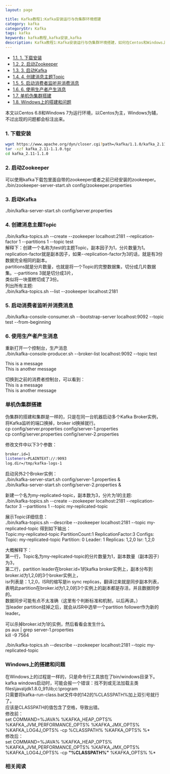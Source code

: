 ```yaml
---
layout: page

title: Kafka教程1:Kafka安装运行与伪集群环境搭建
category: kafka
categoryStr: Kafka
tags: kafka
keywords: kafka教程,kafka安装,kafka
description: Kafka教程1:Kafka安装运行与伪集群环境搭建，如何在Centos和Windows上搭建Kafka运行环境和伪集群搭建，及Windows环境问题解决。
---
```


<div id="table-of-contents">
<div id="text-table-of-contents">
<ul>
<li><a href="#sec-1-1">1.1. 1. 下载安装</a></li>
<li><a href="#sec-1-2">1.2. 2. 启动Zookeeper</a></li>
<li><a href="#sec-1-3">1.3. 3. 启动Kafka</a></li>
<li><a href="#sec-1-4">1.4. 4. 创建消息主题Topic</a></li>
<li><a href="#sec-1-5">1.5. 5. 启动消费者监听并消费消息</a></li>
<li><a href="#sec-1-6">1.6. 6. 使用生产者产生消息</a></li>
<li><a href="#sec-1-7">1.7. 单机伪集群搭建</a></li>
<li><a href="#sec-1-8">1.8. Windows上的搭建和问题</a></li>
</ul>
</div>
</div>


本文以Centos 6.8和Windows 7为运行环境，以Centos为主，Windows为辅，不过出现的问题都会标注出来。  

### 1. 下载安装<a id="sec-1-1" name="sec-1-1"></a>
```bash
wget https://www.apache.org/dyn/closer.cgi?path=/kafka/1.1.0/kafka_2.11-1.1.0.tgz
tar -xzf kafka_2.11-1.1.0.tgz
cd kafka_2.11-1.1.0
```
### 2. 启动Zookeeper<a id="sec-1-2" name="sec-1-2"></a>

可以使用kafka下载包里面自带的zookeeper或者之前已经安装的zookeeper。  
./bin/zookeeper-server-start.sh config/zookeeper.properties

### 3. 启动Kafka<a id="sec-1-3" name="sec-1-3"></a>

./bin/kafka-server-start.sh config/server.properties

### 4. 创建消息主题Topic<a id="sec-1-4" name="sec-1-4"></a>

./bin/kafka-topics.sh --create --zookeeper localhost:2181 --replication-factor 1 --partitions 1 --topic test  
解释下：创建一个名称为test的主题Topic，副本因子为1，分片数量为1。  
replication-factor就是副本因子，如果--replication-factor为3的话，就是有3份数据完全相同的副本。  
partitions就是分片数量，也就是将一个Topic的完整数据集，切分成几片数据集。--partitions 3就是切分成3片，  
类似将一块蛋糕切成了3份。  
列出所有主题:  
./bin/kafka-topics.sh --list --zookeeper localhost:2181

### 5. 启动消费者监听并消费消息<a id="sec-1-5" name="sec-1-5"></a>

./bin/kafka-console-consumer.sh --bootstrap-server localhost:9092 --topic test --from-beginning

### 6. 使用生产者产生消息<a id="sec-1-6" name="sec-1-6"></a>

重新打开一个控制台，生产消息  
./bin/kafka-console-producer.sh --broker-list localhost:9092 --topic test

This is a message  
This is another message  

切换到之前的消费者控制台，可以看到：  
This is a message  
This is another message  

### 单机伪集群搭建<a id="sec-1-7" name="sec-1-7"></a>

伪集群的搭建和集群是一样的，只是在同一台机器启动多个Kafka Broker实例，将Kafka监听的端口换掉，broker id换掉就行。  
cp config/server.properties config/server-1.properties  
cp config/server.properties config/server-2.properties  

修改文件中以下3个参数：  
```bash
broker.id=1
listeners=PLAINTEXT://:9093
log.dir=/tmp/kafka-logs-1
```

启动另外2个Broker实例：  
./bin/kafka-server-start.sh config/server-1.properties &  
./bin/kafka-server-start.sh config/server-2.properties &  

新建一个名为my-replicated-topic，副本数为3，分片为1的主题:  
./bin/kafka-topics.sh --create --zookeeper localhost:2181 --replication-factor 3 --partitions 1 --topic my-replicated-topic

展示Topic详细信息：  
./bin/kafka-topics.sh --describe --zookeeper localhost:2181 --topic my-replicated-topic
得到如下输出：  
Topic:my-replicated-topic   PartitionCount:1    ReplicationFactor:3 Configs:  
  Topic: my-replicated-topic  Partition: 0    Leader: 1   Replicas: 1,2,0 Isr: 1,2,0  

大概解释下：  
第一行，Topic名为my-replicated-topic的分片数量为1，副本数量（副本因子）为3，  
第二行，partition leader在broker.id=1的kafka broker实例上，副本分布到broker.id为1,2,0的3个broker实例上，  
isr列表是：1,2,0，ISR的缩写是in sync replicas，翻译过来就是同步副本列表，表明此partition在broker.id为1,2,0的3个实例上的副本都是存活，并且数据同步的。  
数据同步可能有点不太准确（这里有个判断标准和机制，以后再讲。）  
当leader partition挂掉之后，就会从ISR中选举一个partition follower作为新的leader。  

可以杀掉broker.id为1的实例，然后看看会发生什么  
ps aux | grep server-1.properties  
kill -9 7564  

./bin/kafka-topics.sh --describe --zookeeper localhost:2181 --topic my-replicated-topic

### Windows上的搭建和问题<a id="sec-1-8" name="sec-1-8"></a>

在Windows上的过程是一样的，只是命令行工具放在了bin/windows目录下。  
kafka windows启动时，可能会报一个错误：找不到或无法加载主类 files\java\jdk1.8.0_91\lib;c:\program  
只需要将kafka-run-class.bat文件中的142的%CLASSPATH%加上双引号就行了。  
应该是CLASSPATH的值包含了空格，导致出错。  
修改前：  
set COMMAND=%JAVA% %KAFKA_HEAP_OPTS% %KAFKA_JVM_PERFORMANCE_OPTS% %KAFKA_JMX_OPTS% %KAFKA_LOG4J_OPTS% -cp %CLASSPATH% %KAFKA_OPTS% %*  
修改后：  
set COMMAND=%JAVA% %KAFKA_HEAP_OPTS% %KAFKA_JVM_PERFORMANCE_OPTS% %KAFKA_JMX_OPTS% %KAFKA_LOG4J_OPTS% -cp **"%CLASSPATH%"** %KAFKA_OPTS% %*  

### 相关阅读